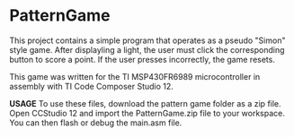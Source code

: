 # PatternGame

This project contains a simple program that operates as a pseudo "Simon" style game. After displayling a light, the user must click the corresponding button to score a point. If the user presses incorrectly, the game resets.

 This game was written for the TI MSP430FR6989 microcontroller in assembly with TI Code Composer Studio 12.

 **USAGE**
 To use these files, download the pattern game folder as a zip file. Open CCStudio 12 and import the PatternGame.zip file to your workspace. You can then flash or debug the main.asm file.
